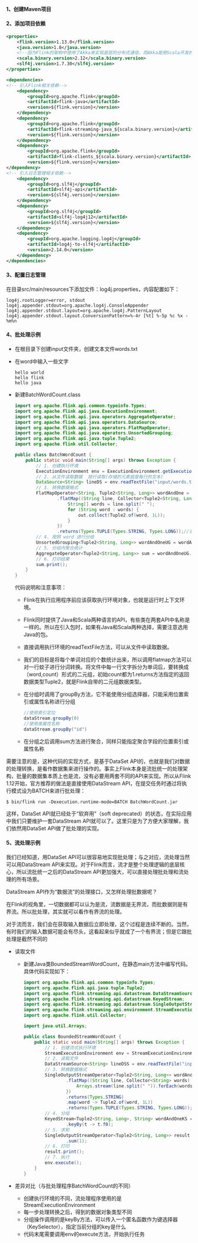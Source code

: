 #### 1、创建Maven项目

#### 2、添加项目依赖

```xml
<properties>
    <flink.version>1.13.0</flink.version>
    <java.version>1.8</java.version>
    <!--因为Flink的架构中使用了Akka来实现底层的分布式通信，而Akka是用Scala开发的-->
    <scala.binary.version>2.12</scala.binary.version>
    <slf4j.version>1.7.30</slf4j.version>
</properties>

<dependencies>
<!-- 引入Flink相关依赖-->
    <dependency>
        <groupId>org.apache.flink</groupId>
        <artifactId>flink-java</artifactId>
        <version>${flink.version}</version>
    </dependency>
    <dependency>
        <groupId>org.apache.flink</groupId>
        <artifactId>flink-streaming-java_${scala.binary.version}</artifactId>
        <version>${flink.version}</version>
    </dependency>
    <dependency>
        <groupId>org.apache.flink</groupId>
        <artifactId>flink-clients_${scala.binary.version}</artifactId>
        <version>${flink.version}</version>
</dependency>
<!-- 引入日志管理相关依赖-->
    <dependency>
        <groupId>org.slf4j</groupId>
        <artifactId>slf4j-api</artifactId>
        <version>${slf4j.version}</version>
    </dependency>
    <dependency>
        <groupId>org.slf4j</groupId>
        <artifactId>slf4j-log4j12</artifactId>
        <version>${slf4j.version}</version>
    </dependency>
    <dependency>
        <groupId>org.apache.logging.log4j</groupId>
        <artifactId>log4j-to-slf4j</artifactId>
        <version>2.14.0</version>
	</dependency>
</dependencies>
```

#### 3、配置日志管理

在目录src/main/resources下添加文件：log4j.properties，内容配置如下：

```properties
log4j.rootLogger=error, stdout
log4j.appender.stdout=org.apache.log4j.ConsoleAppender
log4j.appender.stdout.layout=org.apache.log4j.PatternLayout
log4j.appender.stdout.layout.ConversionPattern=%-4r [%t] %-5p %c %x - %m%n
```



#### 4、批处理示例

- 在根目录下创建input文件夹，创建文本文件words.txt

- 在word中输入一些文字

  ```
  hello world
  hello flink
  hello java
  ```

- 新建BatchWordCount.class

  ```java
  import org.apache.flink.api.common.typeinfo.Types;
  import org.apache.flink.api.java.ExecutionEnvironment;
  import org.apache.flink.api.java.operators.AggregateOperator;
  import org.apache.flink.api.java.operators.DataSource;
  import org.apache.flink.api.java.operators.FlatMapOperator;
  import org.apache.flink.api.java.operators.UnsortedGrouping;
  import org.apache.flink.api.java.tuple.Tuple2;
  import org.apache.flink.util.Collector;
  
  public class BatchWordCount {
      public static void main(String[] args) throws Exception {
          // 1. 创建执行环境
          ExecutionEnvironment env = ExecutionEnvironment.getExecutionEnvironment();
          // 2. 从文件读取数据  按行读取(存储的元素就是每行的文本)
          DataSource<String> lineDS = env.readTextFile("input/words.txt");
          // 3. 转换数据格式
          FlatMapOperator<String, Tuple2<String, Long>> wordAndOne = lineDS
                  .flatMap((String line, Collector<Tuple2<String, Long>> out) -> {
                      String[] words = line.split(" ");
                      for (String word : words) {
                          out.collect(Tuple2.of(word, 1L));
                      }
                  })
                  .returns(Types.TUPLE(Types.STRING, Types.LONG));//当Lambda表达式使用 Java 泛型的时候, 由于泛型擦除的存在, 需要显示的声明类型信息
          // 4. 按照 word 进行分组
          UnsortedGrouping<Tuple2<String, Long>> wordAndOneUG = wordAndOne.groupBy(0);
          // 5. 分组内聚合统计
          AggregateOperator<Tuple2<String, Long>> sum = wordAndOneUG.sum(1);
          // 6. 打印结果
          sum.print();
      }
  }
  ```

  代码说明和注意事项：

  - Flink在执行应用程序前应该获取执行环境对象，也就是运行时上下文环境。

  - Flink同时提供了Java和Scala两种语言的API，有些类在两套API中名称是一样的。所以在引入包时，如果有Java和Scala两种选择，需要注意选用Java的包。

  - 直接调用执行环境的readTextFile方法，可以从文件中读取数据。

  - 我们的目标是将每个单词对应的个数统计出来，所以调用flatmap方法可以对一行蚊子进行分词转换。将文件中每一行文字拆分为单词后，要转换成（word,count）形式的二元组，初始count都为1.returns方法指定的返回数据类型Tuple2，就是Flink自带的二元组数据类型。

  - 在分组时调用了groupBy方法，它不能使用分组选择器，只能采用位置索引或属性名称进行分组

    ```java
    //使用索引定位
    dataStream.groupBy(0)
    //使用类属性名称
    dataStream.groupBy("id")
    ```

  - 在分组之后调用sum方法进行聚合，同样只能指定聚合字段的位置索引或属性名称

需要注意的是，这种代码的实现方式，是基于DataSet API的，也就是我们对数据的处理转换，是看作数据集来进行操作的。事实上Flink本身是流批统一的处理架构，批量的数据集本质上也是流，没有必要用两套不同的API来实现。所以从Flink 1.12开始，官方推荐的做法是直接使用DataStream API，在提交任务时通过将执行模式设为BATCH来进行批处理：

```
$ bin/flink run -Dexecution.runtime-mode=BATCH BatchWordCount.jar
```

这样，DataSet API就已经处于“软弃用”（soft deprecated）的状态，在实际应用中我们只要维护一套DataStream API就可以了。这里只是为了方便大家理解，我们依然用DataSet API做了批处理的实现。

#### 5、流处理示例

我们已经知道，用DataSet API可以很容易地实现批处理；与之对应，流处理当然可以用DataStream API来实现。对于Flink而言，流才是整个处理逻辑的底层核心，所以流批统一之后的DataStream API更加强大，可以直接处理批处理和流处理的所有场景。

DataStream API作为“数据流”的处理接口，又怎样处理批数据呢？

在Flink的视角里，一切数据都可以认为是流，流数据是无界流，而批数据则是有界流。所以批处理，其实就可以看作有界流的处理。

对于流而言，我们会在获取输入数据后立即处理，这个过程是连续不断的。当然，有时我们的输入数据可能会有尽头，这看起来似乎就成了一个有界流；但是它跟批处理是截然不同的

- 读取文件

  - 新建Java类BoundedStreamWordCount，在静态main方法中编写代码。具体代码实现如下：

    ```java
    import org.apache.flink.api.common.typeinfo.Types;
    import org.apache.flink.api.java.tuple.Tuple2;
    import org.apache.flink.streaming.api.datastream.DataStreamSource;
    import org.apache.flink.streaming.api.datastream.KeyedStream;
    import org.apache.flink.streaming.api.datastream.SingleOutputStreamOperator;
    import org.apache.flink.streaming.api.environment.StreamExecutionEnvironment;
    import org.apache.flink.util.Collector;
    
    import java.util.Arrays;
    
    public class BoundedStreamWordCount {
        public static void main(String[] args) throws Exception {
            // 1. 创建流式执行环境
            StreamExecutionEnvironment env = StreamExecutionEnvironment.getExecutionEnvironment();
            // 2. 读取文件
            DataStreamSource<String> lineDSS = env.readTextFile("input/words.txt");
            // 3. 转换数据格式
            SingleOutputStreamOperator<Tuple2<String, Long>> wordAndOne = lineDSS
                    .flatMap((String line, Collector<String> words) -> {
                        Arrays.stream(line.split(" ")).forEach(words::collect);
                    })
                    .returns(Types.STRING)
                    .map(word -> Tuple2.of(word, 1L))
                    .returns(Types.TUPLE(Types.STRING, Types.LONG));
            // 4. 分组
            KeyedStream<Tuple2<String, Long>, String> wordAndOneKS = wordAndOne
                    .keyBy(t -> t.f0);
            // 5. 求和
            SingleOutputStreamOperator<Tuple2<String, Long>> result = wordAndOneKS
                    .sum(1);
            // 6. 打印
            result.print();
            // 7. 执行
            env.execute();
        }
    }
    ```

- 差异对比（与批处理程序BatchWordCount的不同）

  - 创建执行环境的不同，流处理程序使用的是StreamExecutionEnvironment
  - 每一步处理转换之后，得到的数据对象类型不同
  - 分组操作调用的是keyBy方法，可以传入一个匿名函数作为键选择器（KeySelector），指定当前分组的key是什么
  - 代码末尾需要调用env的execute方法，开始执行任务